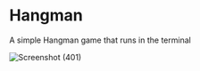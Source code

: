 # Hangman
A simple Hangman game that runs in the terminal

![Screenshot (401)](https://user-images.githubusercontent.com/52018183/71909796-7a2a6e80-314f-11ea-8797-1fa7a6614545.png)

